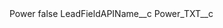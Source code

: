 <?xml version="1.0" encoding="UTF-8"?>
<CustomMetadata xmlns="http://soap.sforce.com/2006/04/metadata" xmlns:xsi="http://www.w3.org/2001/XMLSchema-instance" xmlns:xsd="http://www.w3.org/2001/XMLSchema">
    <label>Power</label>
    <protected>false</protected>
    <values>
        <field>LeadFieldAPIName__c</field>
        <value xsi:type="xsd:string">Power_TXT__c</value>
    </values>
</CustomMetadata>
